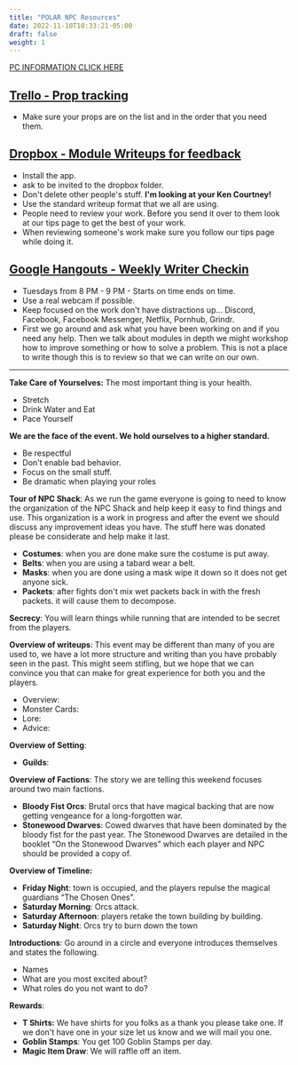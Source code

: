 ```yaml
---
title: "POLAR NPC Resources"
date: 2022-11-10T10:33:21-05:00
draft: false
weight: 1
---
```


[PC INFORMATION CLICK HERE](https://snazzy-marshmallow-9e25ed.netlify.app/pc_information/)

## [Trello - Prop tracking](https://trello.com/b/A6eLvFdV/polar-props)

- Make sure your props are on the list and in the order that you need them. 


## [Dropbox - Module Writeups for feedback](https://www.dropbox.com/)

- Install the app.
- ask to be invited to the dropbox folder.
- Don't delete other people's stuff. **I'm looking at your Ken Courtney!**
- Use the standard writeup format that we all are using.
- People need to review your work. Before you send it over to them look at our tips page to get the best of your work.
- When reviewing someone's work make sure you follow our tips page while doing it. 

## [Google Hangouts - Weekly Writer Checkin](https://meet.google.com/iak-gnhk-ork?authuser=0&hs=122)

- Tuesdays from 8 PM - 9 PM - Starts on time ends on time. 
- Use a real webcam if possible.
- Keep focused on the work don't have distractions up... Discord, Facebook, Facebook Messenger, Netflix, Pornhub, Grindr.
- First we go around and ask what you have been working on and if you need any help. Then we talk about modules in depth we might workshop how to improve something or how to solve a problem. This is not a place to write though this is to review so that we can write on our own. 

---

**Take Care of Yourselves:** The most important thing is your health.

- Stretch
- Drink Water and Eat
- Pace Yourself

**We are the face of the event. We hold ourselves to a higher standard.** 

- Be respectful
- Don't enable bad behavior.
- Focus on the small stuff. 
- Be dramatic when playing your roles

**Tour of NPC Shack**: As we run the game everyone is going to need to know the organization of the NPC Shack and help keep it easy to find things and use. This organization is a work in progress and after the event we should discuss any improvement ideas you have. The stuff here was donated please be considerate and help make it last.

- **Costumes**: when you are done make sure the costume is put away.
- **Belts**: when you are using a tabard wear a belt.
- **Masks**: when you are done using a mask wipe it down so it does not get anyone sick.
- **Packets**: after fights don't mix wet packets back in with the fresh packets. it will cause them to decompose. 

**Secrecy**: You will learn things while running that are intended to be secret from the players. 

**Overview of writeups**: This event may be different than many of you are used to, we have a lot more structure and writing than you have probably seen in the past. This might seem stifling, but we hope that we can convince you that can make for great experience for both you and the players.

- Overview:
- Monster Cards:
- Lore:
- Advice:

**Overview of Setting**: 

- **Guilds**: 

**Overview of Factions**: The story we are telling this weekend focuses around two main factions. 

- **Bloody Fist Orcs**: Brutal orcs that have magical backing that are now getting vengeance for a long-forgotten war.
- **Stonewood Dwarves**: Cowed dwarves that have been dominated by the bloody fist for the past year. The Stonewood Dwarves are detailed in the booklet “On the Stonewood Dwarves” which each player and NPC should be provided a copy of.

**Overview of Timeline:** 

- **Friday Night**: town is occupied, and the players repulse the magical guardians “The Chosen Ones”.
- **Saturday Morning**: Orcs attack. 
- **Saturday Afternoon**: players retake the town building by building. 
- **Saturday Night**: Orcs try to burn down the town

**Introductions**: Go around in a circle and everyone introduces themselves and states the following. 

- Names
- What are you most excited about?
- What roles do you not want to do? 

**Rewards**:

- **T Shirts:** We have shirts for you folks as a thank you please take one. If we don't have one in your size let us know and we will mail you one.
- **Goblin Stamps**: You get 100 Goblin Stamps per day. 
- **Magic Item Draw**: We will raffle off an item.